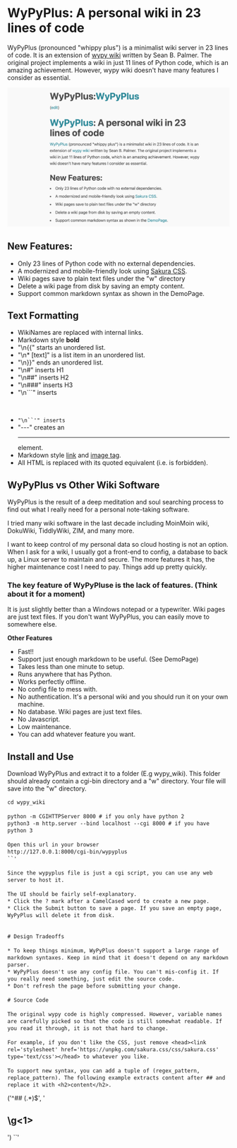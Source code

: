 # WyPyPlus: A personal wiki in 23 lines of code

WyPyPlus (pronounced "whippy plus") is a minimalist wiki server in 23 lines of code. It is an extension of [wypy wiki](http://infomesh.net/2003/wypy/) written by Sean B. Palmer. The original project implements a wiki in just 11 lines of Python code, which is an amazing achievement. However, wypy wiki doesn't have many features I consider as essential.

![screenshot](example.png)

## New Features:
* Only 23 lines of Python code with no external dependencies.
* A modernized and mobile-friendly look using [Sakura CSS](https://github.com/oxalorg/sakura).
* Wiki pages save to plain text files under the "w" directory
* Delete a wiki page from disk by saving an empty content.
* Support common markdown syntax as shown in the DemoPage.

## Text Formatting
* WikiNames are replaced with internal links.
* Markdown style ****bold****
* "\n{{" starts an unordered list.
* "\n* [text]" is a list item in an unordered list.
* "\n}}" ends an unordered list.
* "\n#" inserts H1
* "\n##" inserts H2
* "\n###" inserts H3
* "\n```" inserts <pre><code>
* "\n``'" inserts </code></pre>
* "---" creates an <hr> element.
* Markdown style [link](https://www.markdownguide.org/basic-syntax/#links) and [image tag](https://www.markdownguide.org/basic-syntax/#images-1).
* All HTML is replaced with its quoted equivalent (i.e. is forbidden).

## WyPyPlus vs Other Wiki Software

WyPyPlus is the result of a deep meditation and soul searching process to find out what I really need for a personal note-taking software.

I tried many wiki software in the last decade including MoinMoin wiki, DokuWiki, TiddlyWiki, ZIM, and many more. 

I want to keep control of my personal data so cloud hosting is not an option. When I ask for a wiki, I usually got a front-end to config, a database to back up, a Linux server to maintain and secure. The more features it has, the higher maintenance cost I need to pay. Things add up pretty quickly. 

### The key feature of WyPyPluse is the lack of features. (Think about it for a moment)

It is just slightly better than a Windows notepad or a typewriter. Wiki pages are just text files. If you don't want WyPyPlus, you can easily move to somewhere else.

**Other Features** 
* Fast!!
* Support just enough markdown to be useful. (See DemoPage)
* Takes less than one minute to setup.
* Runs anywhere that has Python.
* Works perfectly offline.
* No config file to mess with.
* No authentication. It's a personal wiki and you should run it on your own machine. 
* No database. Wiki pages are just text files.
* No Javascript.
* Low maintenance.
* You can add whatever feature you want.

## Install and Use
Download WyPyPlus and extract it to a folder (E.g wypy_wiki). This folder should already contain a cgi-bin directory and a "w" directory. Your file will save into the "w" directory.

```
cd wypy_wiki

python -m CGIHTTPServer 8000 # if you only have python 2
python3 -m http.server --bind localhost --cgi 8000 # if you have python 3

Open this url in your browser
http://127.0.0.1:8000/cgi-bin/wypyplus
``'

Since the wypyplus file is just a cgi script, you can use any web server to host it. 

The UI should be fairly self-explanatory. 
* Click the ? mark after a CamelCased word to create a new page.
* Click the Submit button to save a page. If you save an empty page, WyPyPlus will delete it from disk.


# Design Tradeoffs

* To keep things minimum, WyPyPlus doesn't support a large range of markdown syntaxes. Keep in mind that it doesn't depend on any markdown parser. 
* WyPyPlus doesn't use any config file. You can't mis-config it. If you really need something, just edit the source code.
* Don't refresh the page before submitting your change.

# Source Code

The original wypy code is highly compressed. However, variable names are carefully picked so that the code is still somewhat readable. If you read it through, it is not that hard to change.

For example, if you don't like the CSS, just remove <head><link rel='stylesheet' href='https://unpkg.com/sakura.css/css/sakura.css' type='text/css'></head> to whatever you like.

To support new syntax, you can add a tuple of (regex_pattern, replace_pattern). The following example extracts content after ## and replace it with <h2>content</h2>. 
```
('^## (.*)$', '<h2>\g<1></h2>')
``'

